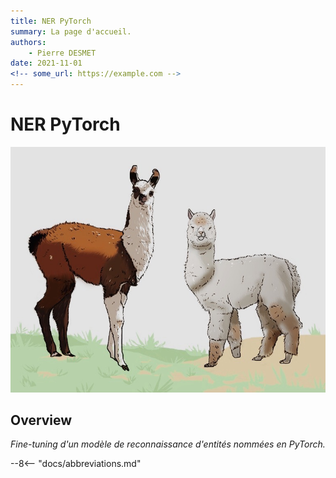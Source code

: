 ```yaml
---
title: NER PyTorch
summary: La page d'accueil.
authors:
    - Pierre DESMET
date: 2021-11-01
<!-- some_url: https://example.com -->
---
```


# NER PyTorch

![thumbnail](img/project_thumnail.jpg)

## Overview
_Fine-tuning d'un modèle de reconnaissance d'entités nommées en PyTorch._



--8<-- "docs/abbreviations.md"

